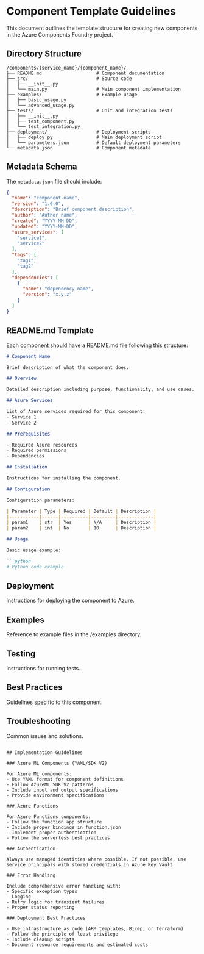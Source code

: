 # Component Template Guidelines

This document outlines the template structure for creating new components in the Azure Components Foundry project.

## Directory Structure

```
/components/{service_name}/{component_name}/
├── README.md                    # Component documentation
├── src/                         # Source code
│   ├── __init__.py
│   └── main.py                  # Main component implementation
├── examples/                    # Example usage
│   ├── basic_usage.py
│   └── advanced_usage.py
├── tests/                       # Unit and integration tests
│   ├── __init__.py
│   ├── test_component.py
│   └── test_integration.py
├── deployment/                  # Deployment scripts
│   ├── deploy.py                # Main deployment script
│   └── parameters.json          # Default deployment parameters
└── metadata.json                # Component metadata
```

## Metadata Schema

The `metadata.json` file should include:

```json
{
  "name": "component-name",
  "version": "1.0.0",
  "description": "Brief component description",
  "author": "Author name",
  "created": "YYYY-MM-DD",
  "updated": "YYYY-MM-DD",
  "azure_services": [
    "service1",
    "service2"
  ],
  "tags": [
    "tag1",
    "tag2"
  ],
  "dependencies": [
    {
      "name": "dependency-name",
      "version": "x.y.z"
    }
  ]
}
```

## README.md Template

Each component should have a README.md file following this structure:

```markdown
# Component Name

Brief description of what the component does.

## Overview

Detailed description including purpose, functionality, and use cases.

## Azure Services

List of Azure services required for this component:
- Service 1
- Service 2

## Prerequisites

- Required Azure resources
- Required permissions
- Dependencies

## Installation

Instructions for installing the component.

## Configuration

Configuration parameters:

| Parameter | Type | Required | Default | Description |
|-----------|------|----------|---------|-------------|
| param1    | str  | Yes      | N/A     | Description |
| param2    | int  | No       | 10      | Description |

## Usage

Basic usage example:

```python
# Python code example
```

## Deployment

Instructions for deploying the component to Azure.

## Examples

Reference to example files in the /examples directory.

## Testing

Instructions for running tests.

## Best Practices

Guidelines specific to this component.

## Troubleshooting

Common issues and solutions.
```

## Implementation Guidelines

### Azure ML Components (YAML/SDK V2)

For Azure ML components:
- Use YAML format for component definitions
- Follow AzureML SDK V2 patterns
- Include input and output specifications
- Provide environment specifications

### Azure Functions

For Azure Functions components:
- Follow the function app structure
- Include proper bindings in function.json
- Implement proper authentication
- Follow the serverless best practices

### Authentication

Always use managed identities where possible. If not possible, use service principals with stored credentials in Azure Key Vault.

### Error Handling

Include comprehensive error handling with:
- Specific exception types
- Logging
- Retry logic for transient failures
- Proper status reporting

### Deployment Best Practices

- Use infrastructure as code (ARM templates, Bicep, or Terraform)
- Follow the principle of least privilege
- Include cleanup scripts
- Document resource requirements and estimated costs